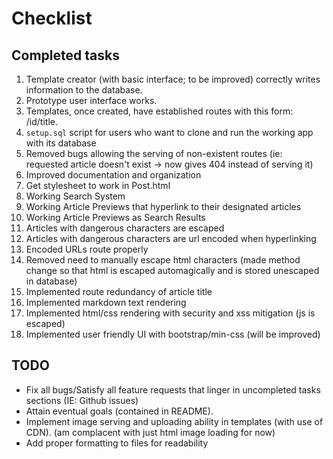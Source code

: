 # Checklist

## Completed tasks 

1. Template creator (with basic interface; to be improved) correctly writes information to the database.
2. Prototype user interface works.
3. Templates, once created, have established routes with this form: /id/title.
4. `setup.sql` script for users who want to clone and run the working app with its database
5. Removed bugs allowing the serving of non-existent routes (ie: requested article doesn't exist -> now gives 404 instead of serving it)
6. Improved documentation and organization
7. Get stylesheet to work in Post.html
8. Working Search System
9. Working Article Previews that hyperlink to their designated articles
10. Working Article Previews as Search Results
11. Articles with dangerous characters are escaped 
12. Articles with dangerous characters are url encoded when hyperlinking 
13. Encoded URLs route properly
14. Removed need to manually escape html characters (made method change so that html is escaped automagically and is stored unescaped in database)
15. Implemented route redundancy of article title
16. Implemented markdown text rendering
17. Implemented html/css rendering with security and xss mitigation (js is escaped)
18. Implemented user friendly UI with bootstrap/min-css (will be improved)

## TODO

 - Fix all bugs/Satisfy all feature requests that linger in uncompleted tasks sections (IE: Github issues)
 - Attain eventual goals (contained in README).
 - Implement image serving and uploading ability in templates (with use of CDN). (am complacent with just html image loading for now)
 - Add proper formatting to files for readability


